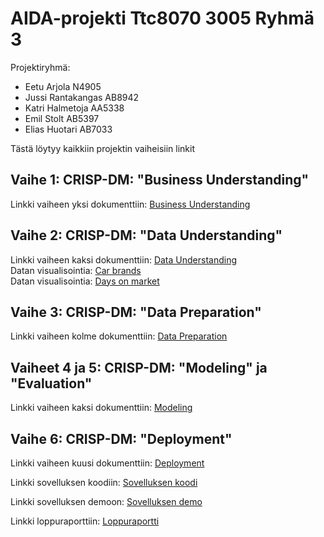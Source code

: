 # AIDA-projekti Ttc8070 3005 Ryhmä 3

Projektiryhmä:
- Eetu Arjola N4905
- Jussi Rantakangas AB8942
- Katri Halmetoja AA5338
- Emil Stolt AB5397
- Elias Huotari AB7033

Tästä löytyy kaikkiin projektin vaiheisiin linkit

## Vaihe 1: CRISP-DM: "Business Understanding"

Linkki vaiheen yksi dokumenttiin: [Business Understanding](https://gitlab.labranet.jamk.fi/AB7033/ai-da-projekti-ttc8070-3005-ryhma-3/-/blob/main/CRISP-DM/Business_Understanding.md)

## Vaihe 2: CRISP-DM: "Data Understanding"

Linkki vaiheen kaksi dokumenttiin: [Data Understanding](https://gitlab.labranet.jamk.fi/AB7033/ai-da-projekti-ttc8070-3005-ryhma-3/-/blob/c1a9e9803cc73be5745d11e2e21bb1a8b996c2f1/CRISP-DM/Data_Understanding.ipynb)  
Datan visualisointia: [Car brands](https://gitlab.labranet.jamk.fi/AB7033/ai-da-projekti-ttc8070-3005-ryhma-3/-/blob/main/testeja/AutomerkkienVisualisointia.ipynb)  
Datan visualisointia: [Days on market](https://gitlab.labranet.jamk.fi/AB7033/ai-da-projekti-ttc8070-3005-ryhma-3/-/blob/main/testeja/Visualisointia.ipynb)

## Vaihe 3: CRISP-DM: "Data Preparation"

Linkki vaiheen kolme dokumenttiin: [Data Preparation](https://gitlab.labranet.jamk.fi/AB7033/ai-da-projekti-ttc8070-3005-ryhma-3/-/blob/main/testeja/Cleaned_data.ipynb)

## Vaiheet 4 ja 5: CRISP-DM: "Modeling" ja "Evaluation"

Linkki vaiheen kaksi dokumenttiin: [Modeling](https://gitlab.labranet.jamk.fi/AB7033/ai-da-projekti-ttc8070-3005-ryhma-3/-/blob/main/testeja/MallinnuksiaDatalle.ipynb)

## Vaihe 6: CRISP-DM: "Deployment"

Linkki vaiheen kuusi dokumenttiin: [Deployment](https://gitlab.labranet.jamk.fi/AB7033/ai-da-projekti-ttc8070-3005-ryhma-3/-/blob/main/CRISP-DM/Deployment.md)

Linkki sovelluksen koodiin: [Sovelluksen koodi](https://gitlab.labranet.jamk.fi/AB7033/ai-da-projekti-ttc8070-3005-ryhma-3/-/blob/main/testeja/deploy_test.py)

Linkki sovelluksen demoon: [Sovelluksen demo](testeja/Video/video5931722744.mp4)

Linkki loppuraporttiin: [Loppuraportti](https://gitlab.labranet.jamk.fi/AB7033/ai-da-projekti-ttc8070-3005-ryhma-3/-/blob/main/testeja/Loppuraportti.ipynb)






